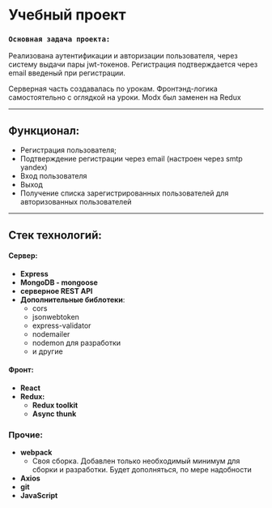 # Учебный проект

### `Основная задача проекта:`
Реализована аутентификации и авторизации пользователя, через систему выдачи пары
jwt-токенов. Регистрация подтверждается через email введеный при регистрации.

Серверная часть создавалась по урокам. Фронтэнд-логика самостоятельно с оглядкой на уроки.
Modx был заменен на Redux

_____

## Функционал:

- Регистрация пользователя;
- Подтверждение регистрации через email (настроен через smtp yandex)
- Вход пользователя
- Выход
- Получение списка зарегистрированных пользователей для 
авторизованных пользователей
___

## Стек технологий:

#### Сервер:
- __Express__
- __MongoDB - mongoose__
- __серверное REST API__
- __Дополнительные библотеки__:
  - cors
  - jsonwebtoken
  - express-validator
  - nodemailer
  - nodemon для разработки
  - и другие

#### Фронт:
- __React__
- __Redux:__
    - __Redux toolkit__
    - __Async thunk__

### Прочие:
- __webpack__
    - Своя сборка. Добавлен только необходимый минимум для сборки и разработки. Будет дополняться, по мере надобности
- __Axios__
- __git__ 
- __JavaScript__
